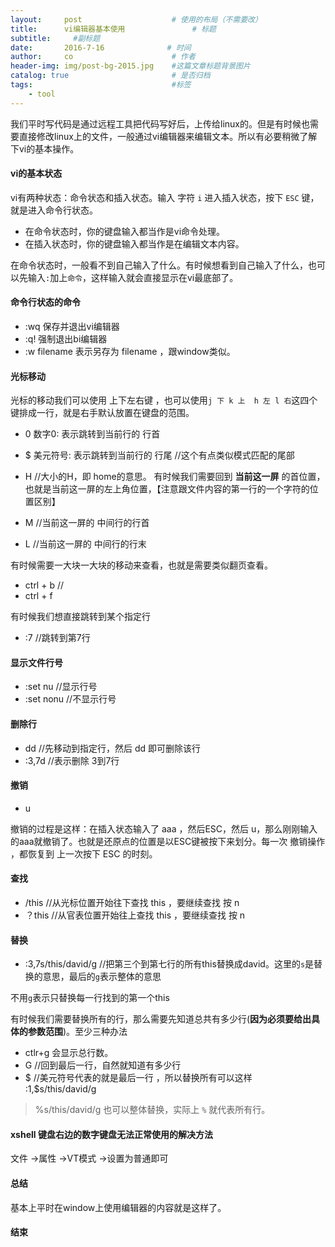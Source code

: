 ```yaml
---
layout:     post                    # 使用的布局（不需要改）
title:      vi编辑器基本使用               # 标题 
subtitle:     #副标题
date:       2016-7-16              # 时间
author:     co                      # 作者
header-img: img/post-bg-2015.jpg    #这篇文章标题背景图片
catalog: true                       # 是否归档
tags:                               #标签
    - tool
---
```


我们平时写代码是通过远程工具把代码写好后，上传给linux的。但是有时候也需要直接修改linux上的文件，一般通过vi编辑器来编辑文本。所以有必要稍微了解下vi的基本操作。

#### vi的基本状态
vi有两种状态：命令状态和插入状态。输入 字符 `i` 进入插入状态，按下 `ESC` 键，就是进入命令行状态。
- 在命令状态时，你的键盘输入都当作是vi命令处理。
- 在插入状态时，你的键盘输入都当作是在编辑文本内容。

在命令状态时，一般看不到自己输入了什么。有时候想看到自己输入了什么，也可以先输入`:`加上`命令`，这样输入就会直接显示在vi最底部了。
#### 命令行状态的命令
- :wq 保存并退出vi编辑器
- :q! 强制退出bi编辑器
- :w filename 表示另存为 filename ，跟window类似。

#### 光标移动
光标的移动我们可以使用 上下左右键 ，也可以使用` j 下 k 上  h 左 l 右 `这四个键排成一行，就是右手默认放置在键盘的范围。 
- 0 数字0: 表示跳转到当前行的 行首
- $ 美元符号: 表示跳转到当前行的 行尾 //这个有点类似模式匹配的尾部

- H //大小的H，即 home的意思。
有时候我们需要回到 **当前这一屏** 的首位置，也就是当前这一屏的左上角位置，【注意跟文件内容的第一行的一个字符的位置区别】
- M //当前这一屏的 中间行的行首 
- L //当前这一屏的 中间行的行末

有时候需要一大块一大块的移动来查看，也就是需要类似翻页查看。
- ctrl + b // 
- ctrl + f

有时候我们想直接跳转到某个指定行
- :7 //跳转到第7行



#### 显示文件行号
- :set nu //显示行号
- :set nonu //不显示行号

#### 删除行
- dd //先移动到指定行，然后 dd 即可删除该行 
- :3,7d //表示删除 3到7行


#### 撤销
- u

撤销的过程是这样：在插入状态输入了 aaa ，然后ESC，然后 u，那么刚刚输入的aaa就撤销了。也就是还原点的位置是以ESC键被按下来划分。每一次 撤销操作 ，都恢复到 上一次按下 ESC 的时刻。 

#### 查找
- /this //从光标位置开始往下查找 this ，要继续查找 按 n  
- ？this //从官表位置开始往上查找 this ，要继续查找 按 n  

#### 替换
- :3,7s/this/david/g  //把第三个到第七行的所有this替换成david。这里的`s`是替换的意思，最后的`g`表示整体的意思

不用`g`表示只替换每一行找到的第一个this

有时候我们需要替换所有的行，那么需要先知道总共有多少行(**因为必须要给出具体的参数范围**)。至少三种办法
- ctlr+g 会显示总行数。
- G //回到最后一行，自然就知道有多少行
- $ //美元符号代表的就是最后一行 ，所以替换所有可以这样 :1,$s/this/david/g

> %s/this/david/g 也可以整体替换，实际上 `%` 就代表所有行。

#### xshell 键盘右边的数字键盘无法正常使用的解决方法

文件 ->属性  ->VT模式 ->设置为普通即可

#### 总结
基本上平时在window上使用编辑器的内容就是这样了。
#### 结束
